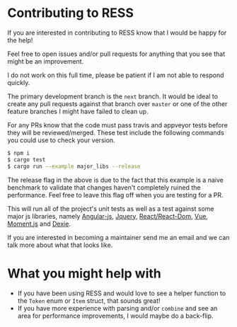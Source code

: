 # Contributing to RESS

If you are interested in contributing to RESS know that I would be happy for the help!

Feel free to open issues and/or pull requests for anything that you see that might be an improvement.

I do not work on this full time, please be patient if I am not able to respond quickly.

The primary development branch is the `next` branch. It would be ideal to create any pull requests against that branch over `master` or one of the other feature branches I might have failed to clean up.

For any PRs know that the code must pass travis and appveyor tests before they will be reviewed/merged. These test include the following commands you could use to check your version.
```sh
$ npm i
$ cargo test
$ cargo run --example major_libs --release
```
The release flag in the above is due to the fact that this example is a naive benchmark to validate that changes haven't completely ruined the performance. Feel free to leave this flag off when you are testing for a PR.

This will run all of the project's unit tests as well as a test against some major js libraries, namely [Angular-js](angularjs.org), [Jquery](jquery.com), [React/React-Dom](reactjs.org), [Vue](vuejs.org), [Moment.js](momentjs.com) and [Dexie](dexie.org).

If you are interested in becoming a maintainer send me an email and we can talk more about what that looks like.

# What you might help with
- If you have been using RESS and would love to see a helper function to the `Token` enum or `Item` struct, that sounds great!
- If you have more experience with parsing and/or `combine` and see an area for performance improvements, I would maybe do a back-flip.